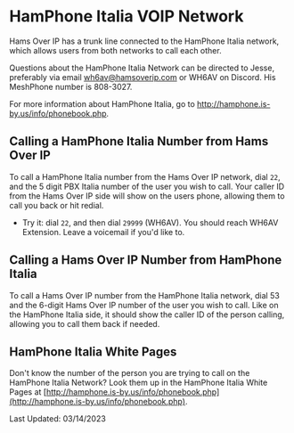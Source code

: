 # HamPhone Italia VOIP Network

Hams Over IP has a trunk line connected to the HamPhone Italia network, which allows users from both networks to call each other.

Questions about the HamPhone Italia Network can be directed to Jesse, preferably via email wh6av@hamsoverip.com or WH6AV on Discord. His MeshPhone number is 808-3027.

For more information about HamPhone Italia, go to http://hamphone.is-by.us/info/phonebook.php.

## Calling a HamPhone Italia Number from Hams Over IP

To call a HamPhone Italia number from the Hams Over IP network, dial ```22```, and the 5 digit PBX Italia number of the user you wish to call. Your caller ID from the Hams Over IP side will show on the users phone, allowing them to call you back or hit redial.

* Try it: dial ```22```, and then dial ```29999``` (WH6AV). You should reach WH6AV Extension.  Leave a voicemail if you'd like to.

## Calling a Hams Over IP Number from HamPhone Italia

To call a Hams Over IP number from the HamPhone Italia network, dial 53 and the 6-digit Hams Over IP number of the user you wish to call. Like on the HamPhone Italia side, it should show the caller ID of the person calling, allowing you to call them back if needed.

## HamPhone Italia White Pages

Don't know the number of the person you are trying to call on the HamPhone Italia Network? Look them up in the HamPhone Italia White Pages at [http://hamphone.is-by.us/info/phonebook.php](http://hamphone.is-by.us/info/phonebook.php).

Last Updated: 03/14/2023
